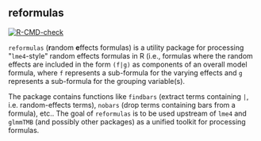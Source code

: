 ## reformulas

<!-- badges: start -->
  [![R-CMD-check](https://github.com/bbolker/reformulas/actions/workflows/R-CMD-check.yaml/badge.svg)](https://github.com/bbolker/reformulas/actions/workflows/R-CMD-check.yaml)
  <!-- badges: end -->

`reformulas` (**r**andom **e**ffects formulas) is a utility package for processing "`lme4`-style" random effects formulas in R (i.e., formulas where the random effects are included in the form `(f|g)` as components of an overall model formula, where `f` represents a sub-formula for the varying effects and `g` represents a sub-formula for the grouping variable(s).

The package contains functions like `findbars` (extract terms containing `|`, i.e. random-effects terms), `nobars` (drop terms containing bars from a formula), etc.. The goal of `reformulas` is to be used upstream of `lme4` and `glmmTMB` (and possibly other packages) as a unified toolkit for processing formulas.

